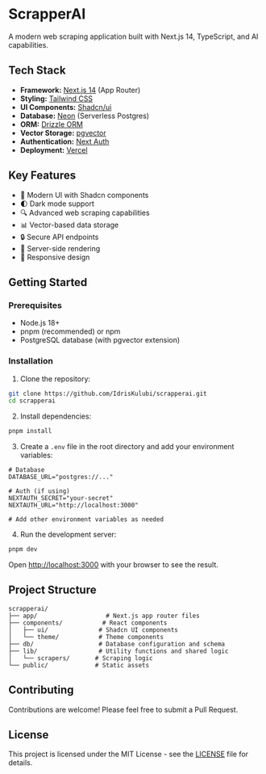 # ScrapperAI

A modern web scraping application built with Next.js 14, TypeScript, and AI capabilities.

## Tech Stack

- **Framework:** [Next.js 14](https://nextjs.org/) (App Router)
- **Styling:** [Tailwind CSS](https://tailwindcss.com)
- **UI Components:** [Shadcn/ui](https://ui.shadcn.com)
- **Database:** [Neon](https://neon.tech) (Serverless Postgres)
- **ORM:** [Drizzle ORM](https://orm.drizzle.team)
- **Vector Storage:** [pgvector](https://github.com/pgvector/pgvector)
- **Authentication:** [Next Auth](https://next-auth.js.org)
- **Deployment:** [Vercel](https://vercel.com)

## Key Features

- 🎨 Modern UI with Shadcn components
- 🌓 Dark mode support
- 🔍 Advanced web scraping capabilities
- 📊 Vector-based data storage
- 🔒 Secure API endpoints
- 🚀 Server-side rendering
- 📱 Responsive design

## Getting Started

### Prerequisites

- Node.js 18+ 
- pnpm (recommended) or npm
- PostgreSQL database (with pgvector extension)

### Installation

1. Clone the repository:
```bash
git clone https://github.com/IdrisKulubi/scrapperai.git
cd scrapperai
```

2. Install dependencies:
```bash
pnpm install
```

3. Create a `.env` file in the root directory and add your environment variables:
```env
# Database
DATABASE_URL="postgres://..."

# Auth (if using)
NEXTAUTH_SECRET="your-secret"
NEXTAUTH_URL="http://localhost:3000"

# Add other environment variables as needed
```

4. Run the development server:
```bash
pnpm dev
```

Open [http://localhost:3000](http://localhost:3000) with your browser to see the result.

## Project Structure

```
scrapperai/
├── app/                   # Next.js app router files
├── components/           # React components
│   ├── ui/              # Shadcn UI components
│   └── theme/           # Theme components
├── db/                  # Database configuration and schema
├── lib/                 # Utility functions and shared logic
│   └── scrapers/       # Scraping logic
└── public/             # Static assets
```

## Contributing

Contributions are welcome! Please feel free to submit a Pull Request.

## License

This project is licensed under the MIT License - see the [LICENSE](LICENSE) file for details.
